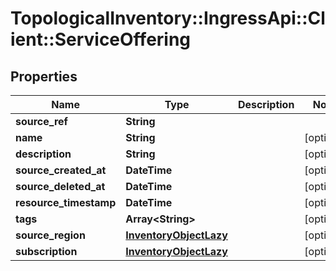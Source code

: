 # TopologicalInventory::IngressApi::Client::ServiceOffering

## Properties
Name | Type | Description | Notes
------------ | ------------- | ------------- | -------------
**source_ref** | **String** |  | 
**name** | **String** |  | [optional] 
**description** | **String** |  | [optional] 
**source_created_at** | **DateTime** |  | [optional] 
**source_deleted_at** | **DateTime** |  | [optional] 
**resource_timestamp** | **DateTime** |  | [optional] 
**tags** | **Array&lt;String&gt;** |  | [optional] 
**source_region** | [**InventoryObjectLazy**](InventoryObjectLazy.md) |  | [optional] 
**subscription** | [**InventoryObjectLazy**](InventoryObjectLazy.md) |  | [optional] 


